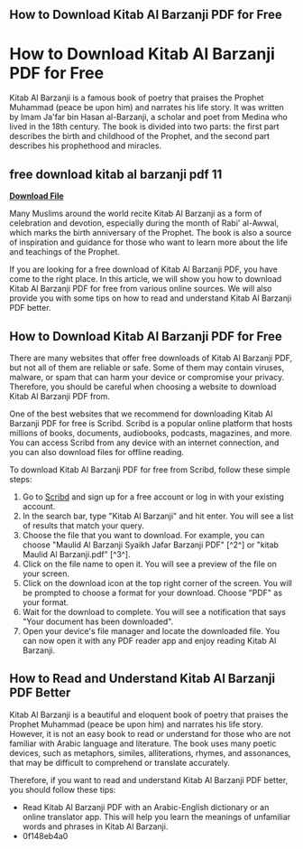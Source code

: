 ## How to Download Kitab Al Barzanji PDF for Free

  
# How to Download Kitab Al Barzanji PDF for Free
 
Kitab Al Barzanji is a famous book of poetry that praises the Prophet Muhammad (peace be upon him) and narrates his life story. It was written by Imam Ja'far bin Hasan al-Barzanji, a scholar and poet from Medina who lived in the 18th century. The book is divided into two parts: the first part describes the birth and childhood of the Prophet, and the second part describes his prophethood and miracles.
 
## free download kitab al barzanji pdf 11


[**Download File**](https://www.google.com/url?q=https%3A%2F%2Fgeags.com%2F2tKBb8&sa=D&sntz=1&usg=AOvVaw2ddgLfZOew29oMsucr9Uj5)

 
Many Muslims around the world recite Kitab Al Barzanji as a form of celebration and devotion, especially during the month of Rabi' al-Awwal, which marks the birth anniversary of the Prophet. The book is also a source of inspiration and guidance for those who want to learn more about the life and teachings of the Prophet.
 
If you are looking for a free download of Kitab Al Barzanji PDF, you have come to the right place. In this article, we will show you how to download Kitab Al Barzanji PDF for free from various online sources. We will also provide you with some tips on how to read and understand Kitab Al Barzanji PDF better.
 
## How to Download Kitab Al Barzanji PDF for Free
 
There are many websites that offer free downloads of Kitab Al Barzanji PDF, but not all of them are reliable or safe. Some of them may contain viruses, malware, or spam that can harm your device or compromise your privacy. Therefore, you should be careful when choosing a website to download Kitab Al Barzanji PDF from.
 
One of the best websites that we recommend for downloading Kitab Al Barzanji PDF for free is Scribd. Scribd is a popular online platform that hosts millions of books, documents, audiobooks, podcasts, magazines, and more. You can access Scribd from any device with an internet connection, and you can also download files for offline reading.
 
To download Kitab Al Barzanji PDF for free from Scribd, follow these simple steps:
 
1. Go to [Scribd](https://www.scribd.com/) and sign up for a free account or log in with your existing account.
2. In the search bar, type "Kitab Al Barzanji" and hit enter. You will see a list of results that match your query.
3. Choose the file that you want to download. For example, you can choose "Maulid Al Barzanji Syaikh Jafar Barzanji PDF" [^2^] or "kitab Maulid Al Barzanji.pdf" [^3^].
4. Click on the file name to open it. You will see a preview of the file on your screen.
5. Click on the download icon at the top right corner of the screen. You will be prompted to choose a format for your download. Choose "PDF" as your format.
6. Wait for the download to complete. You will see a notification that says "Your document has been downloaded".
7. Open your device's file manager and locate the downloaded file. You can now open it with any PDF reader app and enjoy reading Kitab Al Barzanji.

## How to Read and Understand Kitab Al Barzanji PDF Better
 
Kitab Al Barzanji is a beautiful and eloquent book of poetry that praises the Prophet Muhammad (peace be upon him) and narrates his life story. However, it is not an easy book to read or understand for those who are not familiar with Arabic language and literature. The book uses many poetic devices, such as metaphors, similes, alliterations, rhymes, and assonances, that may be difficult to comprehend or translate accurately.
 
Therefore, if you want to read and understand Kitab Al Barzanji PDF better, you should follow these tips:

- Read Kitab Al Barzanji PDF with an Arabic-English dictionary or an online translator app. This will help you learn the meanings of unfamiliar words and phrases in Kitab Al Barzanji.
- 0f148eb4a0
